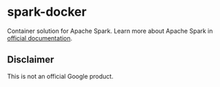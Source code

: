 # spark-docker

Container solution for Apache Spark.
Learn more about Apache Spark in [official documentation](https://spark.apache.org/).

## Disclaimer

This is not an official Google product.
